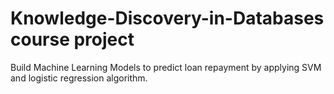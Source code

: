 # Knowledge-Discovery-in-Databases course project
 Build Machine Learning Models to predict loan repayment by applying SVM and logistic regression algorithm.
